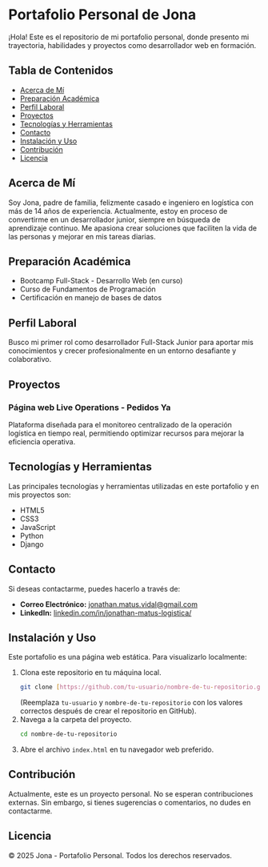 # Portafolio Personal de Jona

¡Hola! Este es el repositorio de mi portafolio personal, donde presento mi trayectoria, habilidades y proyectos como desarrollador web en formación.

## Tabla de Contenidos

* [Acerca de Mí](#acerca-de-mí)
* [Preparación Académica](#preparación-académica)
* [Perfil Laboral](#perfil-laboral)
* [Proyectos](#proyectos)
* [Tecnologías y Herramientas](#tecnologías-y-herramientas)
* [Contacto](#contacto)
* [Instalación y Uso](#instalación-y-uso)
* [Contribución](#contribución)
* [Licencia](#licencia)

## Acerca de Mí

Soy Jona, padre de familia, felizmente casado e ingeniero en logística con más de 14 años de experiencia. Actualmente, estoy en proceso de convertirme en un desarrollador junior, siempre en búsqueda de aprendizaje continuo. Me apasiona crear soluciones que faciliten la vida de las personas y mejorar en mis tareas diarias.

## Preparación Académica

* Bootcamp Full-Stack - Desarrollo Web (en curso)
* Curso de Fundamentos de Programación
* Certificación en manejo de bases de datos

## Perfil Laboral

Busco mi primer rol como desarrollador Full-Stack Junior para aportar mis conocimientos y crecer profesionalmente en un entorno desafiante y colaborativo.

## Proyectos

### Página web Live Operations - Pedidos Ya

Plataforma diseñada para el monitoreo centralizado de la operación logística en tiempo real, permitiendo optimizar recursos para mejorar la eficiencia operativa.

## Tecnologías y Herramientas

Las principales tecnologías y herramientas utilizadas en este portafolio y en mis proyectos son:

* HTML5
* CSS3
* JavaScript
* Python
* Django

## Contacto

Si deseas contactarme, puedes hacerlo a través de:

* **Correo Electrónico:** [jonathan.matus.vidal@gmail.com](mailto:jonathan.matus.vidal@gmail.com)
* **LinkedIn:** [linkedin.com/in/jonathan-matus-logistica/](https://www.linkedin.com/in/jonathan-matus-logistica/)

## Instalación y Uso

Este portafolio es una página web estática. Para visualizarlo localmente:

1.  Clona este repositorio en tu máquina local.
    ```bash
    git clone [https://github.com/tu-usuario/nombre-de-tu-repositorio.git](https://github.com/tu-usuario/nombre-de-tu-repositorio.git)
    ```
    (Reemplaza `tu-usuario` y `nombre-de-tu-repositorio` con los valores correctos después de crear el repositorio en GitHub).
2.  Navega a la carpeta del proyecto.
    ```bash
    cd nombre-de-tu-repositorio
    ```
3.  Abre el archivo `index.html` en tu navegador web preferido.

## Contribución

Actualmente, este es un proyecto personal. No se esperan contribuciones externas. Sin embargo, si tienes sugerencias o comentarios, no dudes en contactarme.

## Licencia

© 2025 Jona - Portafolio Personal. Todos los derechos reservados.